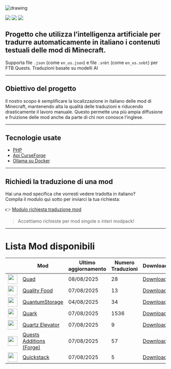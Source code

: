 <img src="https://cdn.worldvectorlogo.com/logos/minecraft.svg" alt="drawing" />

![](https://img.shields.io/badge/Ultimo%20Aggiornamento-25%2F08%2F2025-blue)
![](https://img.shields.io/badge/Mod%20tradotte-1523-green)
![](https://img.shields.io/badge/Quest%20tradotte-3-green)

## Progetto che utilizza l’intelligenza artificiale per **tradurre automaticamente in italiano** i contenuti testuali delle mod di Minecraft.
Supporta file `.json` (come `en_us.json`) e file `.snbt` (come `en_us.snbt`) per FTB Quests.
Traduzioni basate su modelli AI

---

## Obiettivo del progetto

Il nostro scopo è semplificare la localizzazione in italiano delle mod di Minecraft, mantenendo alta la qualità delle traduzioni e riducendo drasticamente il lavoro manuale. Questo permette una più ampia diffusione e fruizione delle mod anche da parte di chi non conosce l’inglese.

---

## Tecnologie usate

- [PHP](https://www.php.net/)
- [Api CurseForge](https://curseforge.com/)
- [Ollama su Docker](https://hub.docker.com/r/ollama/ollama)

---

## Richiedi la traduzione di una mod

Hai una mod specifica che vorresti vedere tradotta in italiano?  
Compila il modulo qui sotto per inviarci la tua richiesta:

👉 [Modulo richiesta traduzione mod](https://forms.gle/3SsGruLzzU6gDovv8)

> Accettiamo richieste per mod singole o interi modpack!

---
# Lista Mod disponibili

|  |Mod | Ultimo<br/>aggiornamento | Numero<br/>Traduzioni |Download |
| ---- | ---- | ---- | ---- | ---- |
| <img src="https://media.forgecdn.net/avatars/973/248/638475788632844281.png" loading="lazy" decoding="async" width="30" /> | [Quad](https://www.curseforge.com/minecraft/mc-mods/quad "Web Site")  | 08/08/2025 | 28 | [Download ](https://download-directory.github.io/?url=https%3A%2F%2Fgithub.com%2Ffrancescoparadisi14%2FMinecraftModItaTranslate%2Ftree%2Fmain%2Ftraduzioni%2Fassets%2Fquad "Download") |
| <img src="https://media.forgecdn.net/avatars/1103/337/638651847328659210.png" loading="lazy" decoding="async" width="30" /> | [Quality Food](https://www.curseforge.com/minecraft/mc-mods/quality-food "Web Site")  | 07/08/2025 | 13 | [Download ](https://download-directory.github.io/?url=https%3A%2F%2Fgithub.com%2Ffrancescoparadisi14%2FMinecraftModItaTranslate%2Ftree%2Fmain%2Ftraduzioni%2Fassets%2Fquality_food "Download") |
| <img src="https://media.forgecdn.net/avatars/105/721/636354881151350197.png" loading="lazy" decoding="async" width="30" /> | [QuantumStorage](https://www.curseforge.com/minecraft/mc-mods/quantumstorage "Web Site")  | 04/08/2025 | 34 | [Download ](https://download-directory.github.io/?url=https%3A%2F%2Fgithub.com%2Ffrancescoparadisi14%2FMinecraftModItaTranslate%2Ftree%2Fmain%2Ftraduzioni%2Fassets%2Fquantumstorage "Download") |
| <img src="https://media.forgecdn.net/avatars/588/295/637958240318838626.png" loading="lazy" decoding="async" width="30" /> | [Quark](https://www.curseforge.com/minecraft/mc-mods/quark "Web Site")  | 07/08/2025 | 1536 | [Download ](https://download-directory.github.io/?url=https%3A%2F%2Fgithub.com%2Ffrancescoparadisi14%2FMinecraftModItaTranslate%2Ftree%2Fmain%2Ftraduzioni%2Fassets%2Fquark "Download") |
| <img src="https://media.forgecdn.net/avatars/338/917/637478417616120300.png" loading="lazy" decoding="async" width="30" /> | [Quartz Elevator](https://www.curseforge.com/minecraft/mc-mods/quartz-elevator "Web Site")  | 07/08/2025 | 9 | [Download ](https://download-directory.github.io/?url=https%3A%2F%2Fgithub.com%2Ffrancescoparadisi14%2FMinecraftModItaTranslate%2Ftree%2Fmain%2Ftraduzioni%2Fassets%2Fquartzelv "Download") |
| <img src="https://media.forgecdn.net/avatars/493/889/637804258699325177.png" loading="lazy" decoding="async" width="30" /> | [Quests Additions (Forge)](https://www.curseforge.com/minecraft/mc-mods/quests-additions "Web Site")  | 07/08/2025 | 57 | [Download ](https://download-directory.github.io/?url=https%3A%2F%2Fgithub.com%2Ffrancescoparadisi14%2FMinecraftModItaTranslate%2Ftree%2Fmain%2Ftraduzioni%2Fassets%2Fquestsadditions "Download") |
| <img src="https://media.forgecdn.net/avatars/239/955/637117858328489273.png" loading="lazy" decoding="async" width="30" /> | [Quickstack](https://www.curseforge.com/minecraft/mc-mods/quickstack "Web Site")  | 07/08/2025 | 5 | [Download ](https://download-directory.github.io/?url=https%3A%2F%2Fgithub.com%2Ffrancescoparadisi14%2FMinecraftModItaTranslate%2Ftree%2Fmain%2Ftraduzioni%2Fassets%2Fdropoff "Download") |